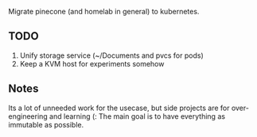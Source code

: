 Migrate pinecone (and homelab in general) to kubernetes.
## TODO
1. Unify storage service (~/Documents and pvcs for pods)
1. Keep a KVM host for experiments somehow
## Notes
Its a lot of unneeded work for the usecase, but side projects are for over-engineering and learning (:
The main goal is to have everything as immutable as possible.
